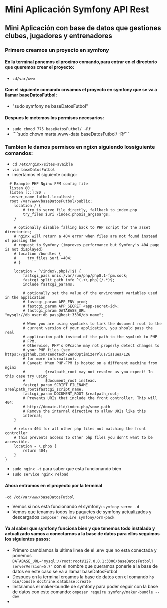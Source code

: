 # Mini Aplicación Symfony API Rest 
## Mini Aplicación con base de datos que gestiones clubes, jugadores y entrenadores

### Primero creamos un proyecto en symfony 
#### En la terminal ponemos el proximo comando,para entrar en el directorio que queremos crear el proyecto:
- ```cd/var/www```
#### Con el siguiente comando crwamos el proyecto en symfony que se va a llamar baseDatosFutbol:
  - "sudo symfony ne baseDatosFutbol"
#### Despues le metemos los permisos necesarios:
- ```sudo chmod 775 baseDatosFutbol/ -Rf```
- ````sudo chown marta.www-data baseDatosFutbol/ -Rf```
### Tambien le damos permisos en ngixn siguiendo lossiguiente comandos:
- ```cd /etc/nginx/sites-avaible```
- ```vim baseDatosFutbol```
-  insertamos el siguiente codigo:
 
```server {
  # Example PHP Nginx FPM config file
  listen 80 ;
  listen [::]:80 ;
  server_name futbol.localhost;
  root /var/www/baseDatosFutbol/public;
    location / {
        # try to serve file directly, fallback to index.php
        try_files $uri /index.php$is_args$args;
    }

    # optionally disable falling back to PHP script for the asset directories;
    # nginx will return a 404 error when files are not found instead of passing the
    # request to Symfony (improves performance but Symfony's 404 page is not displayed)
    # location /bundles {
    #     try_files $uri =404;
    # }

    location ~ ^/index\.php(/|$) {
        fastcgi_pass unix:/var/run/php/php8.1-fpm.sock;
        fastcgi_split_path_info ^(.+\.php)(/.*)$;
        include fastcgi_params;

        # optionally set the value of the environment variables used in the application
        # fastcgi_param APP_ENV prod;
        # fastcgi_param APP_SECRET <app-secret-id>;
        # fastcgi_param DATABASE_URL "mysql://db_user:db_pass@host:3306/db_name";

        # When you are using symlinks to link the document root to the
        # current version of your application, you should pass the real
        # application path instead of the path to the symlink to PHP
        # FPM.
        # Otherwise, PHP's OPcache may not properly detect changes to
        # your PHP files (see https://github.com/zendtech/ZendOptimizerPlus/issues/126
        # for more information).
        # Caveat: When PHP-FPM is hosted on a different machine from nginx
        #         $realpath_root may not resolve as you expect! In this case try using
        #         $document_root instead.
        fastcgi_param SCRIPT_FILENAME $realpath_root$fastcgi_script_name;
        fastcgi_param DOCUMENT_ROOT $realpath_root;
        # Prevents URIs that include the front controller. This will 404:
        # http://domain.tld/index.php/some-path
        # Remove the internal directive to allow URIs like this
        internal;
    }

    # return 404 for all other php files not matching the front controller
    # this prevents access to other php files you don't want to be accessible.
    location ~ \.php$ {
        return 404;
    }
}
``` 

- ```sudo nginx -t```  para saber que esta funcionando bien
- ```sudo service nginx reload```
#### Ahora entramos en el proyecto por la terminal
-```cd /cd/var/www/baseDatosFutbol```
- Vemos si nos esta funcionando el symfony: ```symfony serve -d```
- Vemos que tenamos todos los paquetes de symfony actualizados y descargados ```composer require symfony/orm-pack```
#### Ya al saber que symfony funciona bien y que tenemos todo instalado y actualizado vamos a conectarnos a la base de datos para ellos seguimos los siguientes pasos:
- Primero cambiamos la ultima linea de el .env  que no esta conectada y ponemos ```DATABASE_URL="mysql://root:root@127.0.0.1:3306/baseDatosFutbol?serverVersion=5.7"``` con el nombre que queramos ponerle a la base de datos en este caso se va a llamar baseDatosFutbol
- Despues en la terminal creamos la base de datos con el comando ```hp bin/consle doctrine:database:create```
- Instalamos el maker-bundle de symfony para poder seguir con la base de datos con este comando: ```omposer require symfony/maker-bundle --dev```
- 